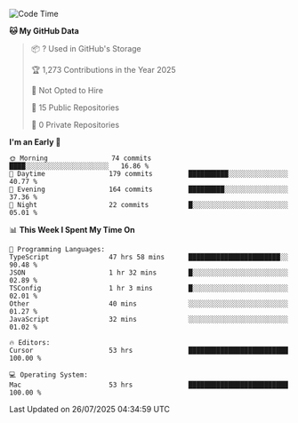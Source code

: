<!--START_SECTION:waka-->
![Code Time](http://img.shields.io/badge/Code%20Time-7%2C461%20hrs%2019%20mins-blue)

**🐱 My GitHub Data** 

> 📦 ? Used in GitHub's Storage 
 > 
> 🏆 1,273 Contributions in the Year 2025
 > 
> 🚫 Not Opted to Hire
 > 
> 📜 15 Public Repositories 
 > 
> 🔑 0 Private Repositories 
 > 
**I'm an Early 🐤** 

```text
🌞 Morning                74 commits          ████░░░░░░░░░░░░░░░░░░░░░   16.86 % 
🌆 Daytime                179 commits         ██████████░░░░░░░░░░░░░░░   40.77 % 
🌃 Evening                164 commits         █████████░░░░░░░░░░░░░░░░   37.36 % 
🌙 Night                  22 commits          █░░░░░░░░░░░░░░░░░░░░░░░░   05.01 % 
```


📊 **This Week I Spent My Time On** 

```text
💬 Programming Languages: 
TypeScript               47 hrs 58 mins      ███████████████████████░░   90.48 % 
JSON                     1 hr 32 mins        █░░░░░░░░░░░░░░░░░░░░░░░░   02.89 % 
TSConfig                 1 hr 3 mins         █░░░░░░░░░░░░░░░░░░░░░░░░   02.01 % 
Other                    40 mins             ░░░░░░░░░░░░░░░░░░░░░░░░░   01.27 % 
JavaScript               32 mins             ░░░░░░░░░░░░░░░░░░░░░░░░░   01.02 % 

🔥 Editors: 
Cursor                   53 hrs              █████████████████████████   100.00 % 

💻 Operating System: 
Mac                      53 hrs              █████████████████████████   100.00 % 
```


 Last Updated on 26/07/2025 04:34:59 UTC
<!--END_SECTION:waka-->

